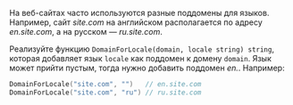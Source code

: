 На веб-сайтах часто используются разные поддомены для языков. Например, сайт *site.com* на английском располагается по адресу *en.site.com*, а на русском — *ru.site.com*.

Реализуйте функцию `DomainForLocale(domain, locale string) string`, которая добавляет язык `locale` как поддомен к домену `domain`. Язык может прийти пустым, тогда нужно добавить поддомен *en.*. Например:

```go
DomainForLocale("site.com", "")   // en.site.com
DomainForLocale("site.com", "ru") // ru.site.com
```
